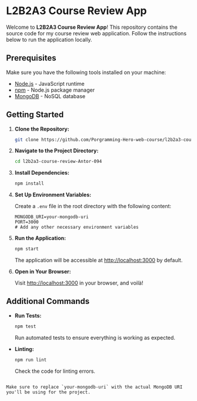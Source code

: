 # L2B2A3 Course Review App

Welcome to **L2B2A3 Course Review App**! This repository contains the source code for my course review web application. Follow the instructions below to run the application locally.

## Prerequisites

Make sure you have the following tools installed on your machine:

- [Node.js](https://nodejs.org/) - JavaScript runtime
- [npm](https://www.npmjs.com/) - Node.js package manager
- [MongoDB](https://www.mongodb.com/) - NoSQL database

## Getting Started

1. **Clone the Repository:**

    ```bash
    git clone https://github.com/Porgramming-Hero-web-course/l2b2a3-course-review-Antor-094.git
    ```

2. **Navigate to the Project Directory:**

    ```bash
    cd l2b2a3-course-review-Antor-094
    ```

3. **Install Dependencies:**

    ```bash
    npm install
    ```

4. **Set Up Environment Variables:**

    Create a `.env` file in the root directory with the following content:

    ```env
    MONGODB_URI=your-mongodb-uri
    PORT=3000
    # Add any other necessary environment variables
    ```

5. **Run the Application:**

    ```bash
    npm start
    ```

    The application will be accessible at [http://localhost:3000](http://localhost:3000) by default.

6. **Open in Your Browser:**

    Visit [http://localhost:3000](http://localhost:3000) in your browser, and voilà!

## Additional Commands

- **Run Tests:**

    ```bash
    npm test
    ```

    Run automated tests to ensure everything is working as expected.

- **Linting:**

    ```bash
    npm run lint
    ```

    Check the code for linting errors.



```

Make sure to replace `your-mongodb-uri` with the actual MongoDB URI you'll be using for the project.